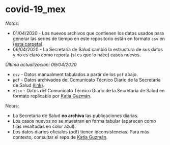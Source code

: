 # covid-19_mex

_Notas:_

* 01/04/2020 - Los nuevos archivos que contienen los datos usados para generar las series de tiempo en este repositorio están en formato `csv` en [(esta carpeta)](https://github.com/marianarf/covid19_mexico_analysis/tree/master/output_data).
* 06/04/2020 - La Secretaría de Salud cambió la estructura de sus datos y no es claro cómo reporta (si es que lo hace) casos nuevos. 

_Última actualización: 09/04/2020_

* `csv` - Datos manualment tabulados a partir de los `pdf` abajo.
* `pdf` - Datos archivados del Comunicato Técnico Diario de la Secretaría de Salud [(link)](https://www.gob.mx/salud/documentos/coronavirus-covid-19-comunicado-tecnico-diario-238449).
* `xlsx` - Datos del Comunicato Técnico Diario de la Secretaría de Salud en formato replicable por [Katia Guzmán](https://github.com/guzmart/covid19_mex).

Notas:
* La Secretaría de Salud **no archiva** las publicaciones diarias.
* Los casos nuevos no se muestran en forma tabular (aparecen como filas resaltadas en color azul).
* Los datos diarios oficiales (pdf) tienen inconsistencias. Para más contexto, consultar el repo de [Katia Guzmán](https://github.com/guzmart/covid19_mex).